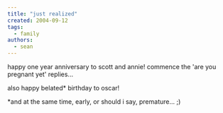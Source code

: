 ```yaml
---
title: "just realized"
created: 2004-09-12
tags:
  - family
authors:
  - sean
---
```


happy one year anniversary to scott and annie! commence the 'are you pregnant yet' replies...

also happy belated\* birthday to oscar!

\*and at the same time, early, or should i say, premature... ;)
